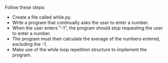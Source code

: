 Follow these steps:

- Create a file called while.py.
- Write a program that continually asks the user to enter a number.
- When the user enters "-1", the program should stop requesting the user
to enter a number.
- The program must then calculate the average of the numbers entered,
excluding the -1.
- Make use of the while loop repetition structure to implement the
program.
